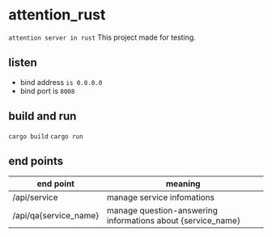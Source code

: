 # attention_rust
`attention server in rust`
This project made for testing.

## listen

- bind address `is 0.0.0.0`
- bind port is `8008`

## build and run

`cargo build`
`cargo run`

## end points

| end point | meaning |
| - | - |
| /api/service | manage service infomations |
| /api/qa{service_name} | manage question-answering informations about {service_name} |

